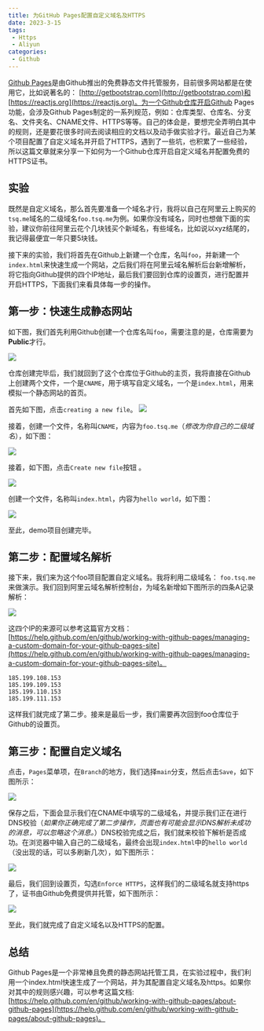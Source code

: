 ```yaml
---
title: 为GitHub Pages配置自定义域名及HTTPS
date: 2023-3-15
tags:
 - Https
 - Aliyun
categories: 
 - Github
---
```


[Github Pages](https://pages.github.com)是由Github推出的免费静态文件托管服务，目前很多网站都是在使用它，比如说著名的： [http://getbootstrap.com](http://getbootstrap.com)和 [https://reactjs.org](https://reactjs.org)。为一个Github仓库开启Github Pages功能，会涉及Github Pages制定的一系列规范，例如：仓库类型、仓库名、分支名、文件夹名、CNAME文件、HTTPS等等。自己的体会是，要想完全弄明白其中的规则，还是要花很多时间去阅读相应的文档以及动手做实验才行。最近自己为某个项目配置了自定义域名并开启了HTTPS，遇到了一些坑，也积累了一些经验，所以这篇文章就来分享一下如何为一个Github仓库开启自定义域名并配置免费的HTTPS证书。

<!-- more -->

## 实验

既然是自定义域名，那么首先要准备一个域名才行，我将以自己在阿里云上购买的`tsq.me`域名的二级域名`foo.tsq.me`为例。如果你没有域名，同时也想做下面的实验，建议你前往阿里云花个几块钱买个新域名，有些域名，比如说以xyz结尾的，我记得最便宜一年只要5块钱。

接下来的实验，我们将首先在Github上新建一个仓库，名叫`foo`，并新建一个`index.html`来快速生成一个网站，之后我们将在阿里云域名解析后台新增解析，将它指向Github提供的四个IP地址，最后我们要回到仓库的设置页，进行配置并开启HTTPS，下面我们来看具体每一步的操作。

## 第一步：快速生成静态网站

如下图，我们首先利用Github创建一个仓库名叫`foo`，需要注意的是，仓库需要为**Public**才行。

![](/imgs/github/add-custom-domain-and-https-for-github-pages/1.png)

仓库创建完毕后，我们就回到了这个仓库位于Github的主页，我将直接在Github上创建两个文件，一个是`CNAME`，用于填写自定义域名，一个是`index.html`，用来模拟一个静态网站的首页。

首先如下图，点击`creating a new file`。
![](/imgs/github/add-custom-domain-and-https-for-github-pages/2.png)


接着，创建一个文件，名称叫`CNAME`，内容为`foo.tsq.me`（*修改为你自己的二级域名*），如下图：

![](/imgs/github/add-custom-domain-and-https-for-github-pages/3.png)

接着，如下图，点击`Create new file`按钮 。

![](/imgs/github/add-custom-domain-and-https-for-github-pages/4.png)

创建一个文件，名称叫`index.html`，内容为`hello world`，如下图：

![](/imgs/github/add-custom-domain-and-https-for-github-pages/5.png)

至此，demo项目创建完毕。

## 第二步：配置域名解析

接下来，我们来为这个foo项目配置自定义域名。我将利用二级域名： `foo.tsq.me`来做演示。我们回到阿里云域名解析控制台，为域名新增如下图所示的四条A记录解析：

![](/imgs/github/add-custom-domain-and-https-for-github-pages/6.png)


这四个IP的来源可以参考这篇官方文档： [https://help.github.com/en/github/working-with-github-pages/managing-a-custom-domain-for-your-github-pages-site](https://help.github.com/en/github/working-with-github-pages/managing-a-custom-domain-for-your-github-pages-site)。

```
185.199.108.153 
185.199.109.153 
185.199.110.153 
185.199.111.153
```

这样我们就完成了第二步。接来是最后一步，我们需要再次回到foo仓库位于Github的设置页。


## 第三步：配置自定义域名

点击，`Pages`菜单项，在`Branch`的地方，我们选择`main`分支，然后点击`Save`，如下图所示：

![](/imgs/github/add-custom-domain-and-https-for-github-pages/7.png)

保存之后，下面会显示我们在CNAME中填写的二级域名，并提示我们正在进行DNS校验（*如果你正确完成了第二步操作，页面也有可能会显示DNS解析未成功的消息，可以忽略这个消息。*）DNS校验完成之后，我们就来校验下解析是否成功。在浏览器中输入自己的二级域名，最终会出现`index.html`中的`hello world`（没出现的话，可以多刷新几次），如下图所示：

![](/imgs/github/add-custom-domain-and-https-for-github-pages/8.png)


最后，我们回到设置页，勾选`Enforce HTTPS`，这样我们的二级域名就支持https了，证书由Github免费提供并托管，如下图所示：

![](/imgs/github/add-custom-domain-and-https-for-github-pages/9.png)


至此，我们就完成了自定义域名以及HTTPS的配置。

## 总结

Github Pages是一个非常棒且免费的静态网站托管工具，在实验过程中，我们利用一个index.html快速生成了一个网站，并为其配置自定义域名及https。如果你对其中的规则感兴趣，可以参考这篇文档: [https://help.github.com/en/github/working-with-github-pages/about-github-pages](https://help.github.com/en/github/working-with-github-pages/about-github-pages)。